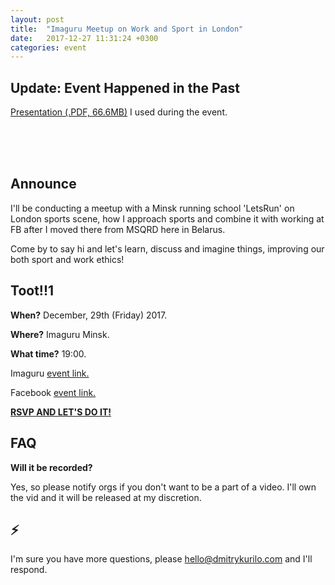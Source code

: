 ```yaml
---
layout: post
title:  "Imaguru Meetup on Work and Sport in London"
date:   2017-12-27 11:31:24 +0300
categories: event
---
```


## Update: Event Happened in the Past 

[Presentation (.PDF, 66.6MB)](https://www.dropbox.com/s/ft34ojf8vanj3r1/letsrun_sport_work_v1.pdf) I used during the event. 

<br><br><br>

## Announce

I'll be conducting a meetup with a Minsk running school 'LetsRun' on London sports scene, how I approach sports and combine it with working at FB after I moved there from MSQRD here in Belarus.

Come by to say hi and let's learn, discuss and imagine things, improving our both sport and work ethics!

## Toot!!1

__When?__ December, 29th (Friday) 2017.

__Where?__ Imaguru Minsk.

__What time?__ 19:00.

Imaguru [event link.](https://imaguru.by/event/lektorij-s-razrabotchikom-msqrd-dimoj-kurilo/)

Facebook [event link.](https://www.facebook.com/events/201272907098664/)

[__RSVP AND LET'S DO IT!__](https://docs.google.com/forms/d/e/1FAIpQLScmFCa5qKZHVLZkj2HJCba4gVVvWzmyxtc8POpgRX9ASJxaSQ/viewform)

## FAQ

__Will it be recorded?__

Yes, so please notify orgs if you don't want to be a part of a video. I'll own the vid and it will be released at my discretion.

## ⚡️

I'm sure you have more questions, please hello@dmitrykurilo.com and I'll respond.
